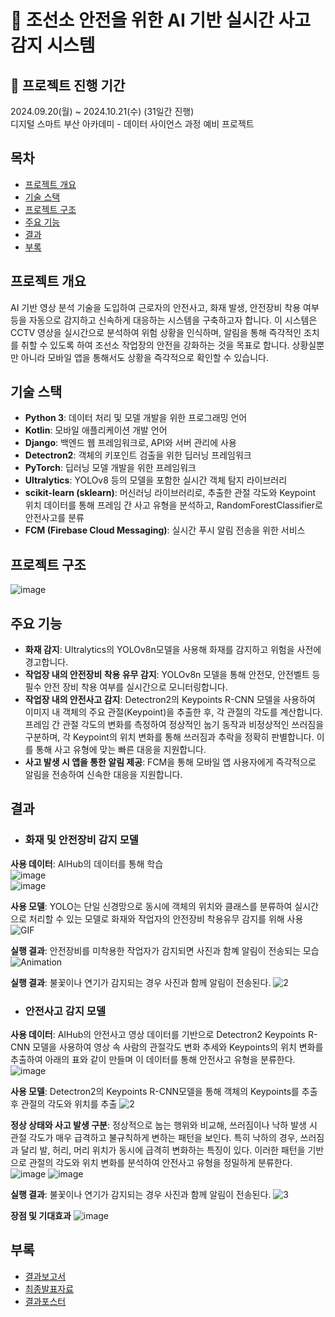# 🚢 조선소 안전을 위한 AI 기반 실시간 사고 감지 시스템

## 💜 프로젝트 진행 기간
2024.09.20(월) ~ 2024.10.21(수) (31일간 진행)  
디지털 스마트 부산 아카데미 - 데이터 사이언스 과정 예비 프로젝트

## 목차
- [프로젝트 개요](#프로젝트-개요)
- [기술 스택](#기술-스택)
- [프로젝트 구조](#프로젝트-구조)
- [주요 기능](#주요-기능)
- [결과](#결과)
- [부록](#부록)

## 프로젝트 개요
AI 기반 영상 분석 기술을 도입하여 근로자의 안전사고, 화재 발생, 안전장비 착용 여부 등을 자동으로 감지하고 신속하게 대응하는 시스템을 구축하고자 합니다. 이 시스템은 CCTV 영상을 실시간으로 분석하여 위험 상황을 인식하며, 알림을 통해 즉각적인 조치를 취할 수 있도록 하여 조선소 작업장의 안전을 강화하는 것을 목표로 합니다. 상황실뿐만 아니라 모바일 앱을 통해서도 상황을 즉각적으로 확인할 수 있습니다.

## 기술 스택
- **Python 3**: 데이터 처리 및 모델 개발을 위한 프로그래밍 언어
- **Kotlin**: 모바일 애플리케이션 개발 언어
- **Django**: 백엔드 웹 프레임워크로, API와 서버 관리에 사용
- **Detectron2**: 객체의 키포인트 검출을 위한 딥러닝 프레임워크
- **PyTorch**: 딥러닝 모델 개발을 위한 프레임워크
- **Ultralytics**: YOLOv8 등의 모델을 포함한 실시간 객체 탐지 라이브러리
- **scikit-learn (sklearn)**: 머신러닝 라이브러리로, 추출한 관절 각도와 Keypoint 위치 데이터를 통해 프레임 간 사고 유형을 분석하고, RandomForestClassifier로 안전사고를 분류
- **FCM (Firebase Cloud Messaging)**: 실시간 푸시 알림 전송을 위한 서비스

## 프로젝트 구조
![image](https://github.com/user-attachments/assets/9612c0c0-d456-4fd4-82e1-5a027d00f824)

## 주요 기능
- **화재 감지**: Ultralytics의 YOLOv8n모델을 사용해 화재를 감지하고 위험을 사전에 경고합니다.
- **작업장 내의 안전장비 착용 유무 감지**: YOLOv8n 모델을 통해 안전모, 안전벨트 등 필수 안전 장비 착용 여부를 실시간으로 모니터링합니다.
- **작업장 내의 안전사고 감지**: Detectron2의 Keypoints R-CNN 모델을 사용하여 이미지 내 객체의 주요 관절(Keypoint)을 추출한 후, 각 관절의 각도를 계산합니다. 프레임 간 관절 각도의 변화를 측정하여 정상적인 눕기 동작과 비정상적인 쓰러짐을 구분하며, 각 Keypoint의 위치 변화를 통해 쓰러짐과 추락을 정확히 판별합니다. 이를 통해 사고 유형에 맞는 빠른 대응을 지원합니다.
- **사고 발생 시 앱을 통한 알림 제공**: FCM을 통해 모바일 앱 사용자에게 즉각적으로 알림을 전송하여 신속한 대응을 지원합니다.

## 결과
- ### **화재 및 안전장비 감지 모델**   
**사용 데이터**: AIHub의 데이터를 통해 학습   
![image](https://github.com/user-attachments/assets/7e56c6e8-3b1c-40f9-8478-3e03e5bcc9fe)   
![image](https://github.com/user-attachments/assets/e1c1ca54-a9cb-476f-9d8b-cc1158e7e528)
   
**사용 모델**: YOLO는 단일 신경망으로 동시에 객체의 위치와 클래스를 분류하여 실시간으로 처리할 수 있는 모델로 화재와 작업자의 안전장비 착용유무 감지를 위해 사용
![GIF](https://github.com/user-attachments/assets/1fbfc507-fe34-4149-acce-b7fb5cab3f3e)   
   
**실행 결과**: 안전장비를 미착용한 작업자가 감지되면 사진과 함꼐 알림이 전송되는 모습
![Animation](https://github.com/user-attachments/assets/d3791589-5590-4271-879c-ac116a85b92a)
   
**실행 결과**: 불꽃이나 연기가 감지되는 경우 사진과 함께 알림이 전송된다.
![2](https://github.com/user-attachments/assets/a3732386-b651-4e65-8a07-617ce30ca01c)
   
   
- ### **안전사고 감지 모델**   
**사용 데이터**: AIHub의 안전사고 영상 데이터를 기반으로 Detectron2 Keypoints R-CNN 모델을 사용하여 영상 속 사람의 관절각도 변화 추세와 Keypoints의 위치 변화를 추출하여 아래의 표와 같이 만들며 이 데이터를 통해 안전사고 유형을 분류한다.
![image](https://github.com/user-attachments/assets/4c12e7d9-a6fa-4b53-bb7f-e605c7ee04f8)
   

**사용 모델**: Detectron2의 Keypoints R-CNN모델을 통해 객체의 Keypoints를 추출 후 관절의 각도와 위치를 추출
![2](https://github.com/user-attachments/assets/ba309a40-16ec-4cb6-b4b9-68b03d850f9f)

   
**정상 상태와 사고 발생 구분**: 정상적으로 눕는 행위와 비교해, 쓰러짐이나 낙하 발생 시 관절 각도가 매우 급격하고 불규칙하게 변하는 패턴을 보인다. 특히 낙하의 경우, 쓰러짐과 달리 발, 허리, 머리 위치가 동시에 급격히 변화하는 특징이 있다. 이러한 패턴을 기반으로 관절의 각도와 위치 변화를 분석하여 안전사고 유형을 정밀하게 분류한다.
![image](https://github.com/user-attachments/assets/e6281f32-b141-4cf5-a308-97757d825b32)
![image](https://github.com/user-attachments/assets/1e74ba8d-b67f-49f9-9834-9ab3c6be0453)

**실행 결과**: 불꽃이나 연기가 감지되는 경우 사진과 함께 알림이 전송된다.
![3](https://github.com/user-attachments/assets/1b0be295-baa9-4a13-9b9b-73a758370566)
   
**장점 및 기대효과**
![image](https://github.com/user-attachments/assets/9a707a8b-34c5-4c75-8df9-4fbdb4e920e5)

   
## 부록
- [결과보고서](./docs/프로젝트_결과보고서(안전하조).hwp)
- [최종발표자료](./docs/프로젝트_발표자료.pptx)
- [결과포스터](./docs/프로젝트_포스터.pptx)
